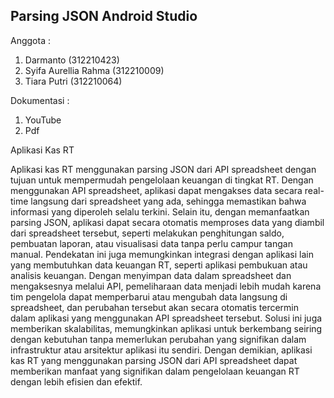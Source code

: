 ## Parsing JSON Android Studio

Anggota :

1. Darmanto               (312210423)
2. Syifa Aurellia Rahma   (312210009)
3. Tiara Putri            (312210064)

Dokumentasi :
1. YouTube
2. Pdf

Aplikasi Kas RT

Aplikasi kas RT menggunakan parsing JSON dari API spreadsheet dengan tujuan untuk mempermudah pengelolaan keuangan di tingkat RT. Dengan menggunakan API spreadsheet, aplikasi dapat mengakses data secara real-time langsung dari spreadsheet yang ada, sehingga memastikan bahwa informasi yang diperoleh selalu terkini. Selain itu, dengan memanfaatkan parsing JSON, aplikasi dapat secara otomatis memproses data yang diambil dari spreadsheet tersebut, seperti melakukan penghitungan saldo, pembuatan laporan, atau visualisasi data tanpa perlu campur tangan manual. Pendekatan ini juga memungkinkan integrasi dengan aplikasi lain yang membutuhkan data keuangan RT, seperti aplikasi pembukuan atau analisis keuangan. Dengan menyimpan data dalam spreadsheet dan mengaksesnya melalui API, pemeliharaan data menjadi lebih mudah karena tim pengelola dapat memperbarui atau mengubah data langsung di spreadsheet, dan perubahan tersebut akan secara otomatis tercermin dalam aplikasi yang menggunakan API spreadsheet tersebut. Solusi ini juga memberikan skalabilitas, memungkinkan aplikasi untuk berkembang seiring dengan kebutuhan tanpa memerlukan perubahan yang signifikan dalam infrastruktur atau arsitektur aplikasi itu sendiri. Dengan demikian, aplikasi kas RT yang menggunakan parsing JSON dari API spreadsheet dapat memberikan manfaat yang signifikan dalam pengelolaan keuangan RT dengan lebih efisien dan efektif.

